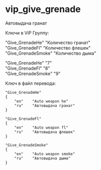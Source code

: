 # vip_give_grenade
Автовыдача гранат


Ключи в ViP Группу:  

"Give_GrenadeHe" "Количество гранат"  
"Give_GrenadeFl" "Количество флешек"  
"Give_GrenadeSmoke" "Количество дыма"  

"Give_GrenadeHe" "7"  
"Give_GrenadeFl" "8"  
"Give_GrenadeSmoke" "9"  

Ключ в файл перевода:  

	"Give_GrenadeHe"
	{
		"en"	"Auto weapon he"
		"ru"	"Автовыдача гранат"
	}

	"Give_GrenadeFl"
	{
		"en"	"Auto weapon fl"
		"ru"	"Автовыдача флешек"
	}

	"Give_GrenadeSmoke"
	{
		"en"	"Auto weapon smoke"
		"ru"	"Автовыдача дыма"
	}


